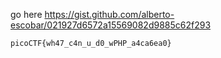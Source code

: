 go here https://gist.github.com/alberto-escobar/021927d6572a15569082d9885c62f293

```
picoCTF{wh47_c4n_u_d0_wPHP_a4ca6ea0}
```
